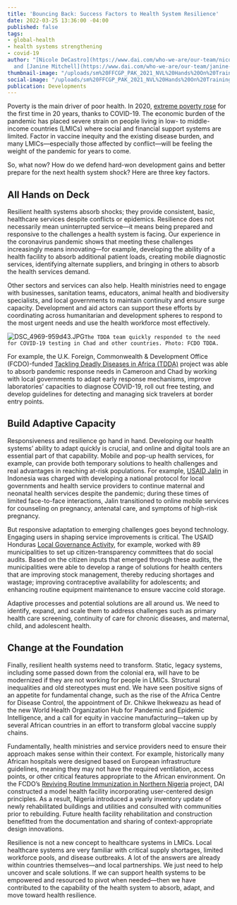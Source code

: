 ```yaml
---
title: 'Bouncing Back: Success Factors to Health System Resilience'
date: 2022-03-25 13:36:00 -04:00
published: false
tags:
- global-health
- health systems strengthening
- covid-19
author: "[Nicole DeCastro](https://www.dai.com/who-we-are/our-team/nicole-decastro)
  and [Janine Mitchell](https://www.dai.com/who-we-are/our-team/janine-mitchell)"
thumbnail-image: "/uploads/sm%20FFCGP_PAK_2021_NVL%20Hands%20On%20Training%20Biosafety%20and%20Biosecurity.jpg"
social-image: "/uploads/sm%20FFCGP_PAK_2021_NVL%20Hands%20On%20Training%20Biosafety%20and%20Biosecurity.jpg"
publication: Developments
---
```


Poverty is the main driver of poor health. In 2020, [extreme poverty rose](https://www.worldbank.org/en/topic/measuringpoverty#1) for the first time in 20 years, thanks to COVID-19. The economic burden of the pandemic has placed severe strain on people living in low- to middle-income countries (LMICs) where social and financial support systems are limited. Factor in vaccine inequity and the existing disease burden, and many LMICs—especially those affected by conflict—will be feeling the weight of the pandemic for years to come. 

So, what now? How do we defend hard-won development gains and better prepare for the next health system shock? Here are three key factors.






## All Hands on Deck

Resilient health systems absorb shocks; they provide consistent, basic, healthcare services despite conflicts or epidemics. Resilience does not necessarily mean uninterrupted service—it means being prepared and responsive to the challenges a health system is facing. Our experience in the coronavirus pandemic shows that meeting these challenges increasingly means innovating—for example, developing the ability of a health facility to absorb additional patient loads, creating mobile diagnostic services, identifying alternate suppliers, and bringing in others to absorb the health services demand. 

Other sectors and services can also help. Health ministries need to engage with businesses, sanitation teams, educators, animal health and biodiversity specialists, and local governments to maintain continuity and ensure surge capacity. Development and aid actors can support these efforts by coordinating across humanitarian and development spheres to respond to the most urgent needs and use the health workforce most effectively.  

![DSC_4969-959d43.JPG](/uploads/DSC_4969-959d43.JPG)`The TDDA team quickly responded to the need for COVID-19 testing in Chad and other countries. Photo: FCDO TDDA.`

For example, the U.K. Foreign, Commonwealth & Development Office (FCDO)-funded [Tackling Deadly Diseases in Africa (TDDA)](https://www.dai.com/our-work/projects/africa-tackling-deadly-diseases-in-africa-program) project was able to absorb pandemic response needs in Cameroon and Chad by working with local governments to adapt early response mechanisms, improve laboratories’ capacities to diagnose COVID-19, roll out free testing, and develop guidelines for detecting and managing sick travelers at border entry points.

## Build Adaptive Capacity

Responsiveness and resilience go hand in hand. Developing our health systems’ ability to adapt quickly is crucial, and online and digital tools are an essential part of that capability. Mobile and pop-up health services, for example, can provide both temporary solutions to health challenges and real advantages in reaching at-risk populations. For example, [USAID Jalin](https://www.dai.com/our-work/projects/indonesia-jalin) in Indonesia was charged with developing a national protocol for local governments and health service providers to continue maternal and neonatal health services despite the pandemic; during these times of limited face-to-face interactions, Jalin transitioned to online mobile services for counseling on pregnancy, antenatal care, and symptoms of high-risk pregnancy.

But responsive adaptation to emerging challenges goes beyond technology. Engaging users in shaping service improvements is critical. The USAID Honduras [Local Governance Activity](https://www.dai.com/our-work/projects/honduras-local-governance-activity-hlg), for example, worked with 89 municipalities to set up citizen-transparency committees that do social audits. Based on the citizen inputs that emerged through these audits, the municipalities were able to develop a range of solutions for health centers that are improving stock management, thereby reducing shortages and wastage; improving contraceptive availability for adolescents; and enhancing routine equipment maintenance to ensure vaccine cold storage. 

Adaptive processes and potential solutions are all around us. We need to identify, expand, and scale them to address challenges such as primary health care screening, continuity of care for chronic diseases, and maternal, child, and adolescent health.

## Change at the Foundation

Finally, resilient health systems need to transform. Static, legacy systems, including some passed down from the colonial era, will have to be modernized if they are not working for people in LMICs. Structural inequalities and old stereotypes must end. We have seen positive signs of an appetite for fundamental change, such as the rise of the Africa Centre for Disease Control, the appointment of Dr. Chikwe Ihekweazu as head of the new World Health Organization Hub for Pandemic and Epidemic Intelligence, and a call for equity in vaccine manufacturing—taken up by several African countries in an effort to transform global vaccine supply chains.

Fundamentally, health ministries and service providers need to ensure their approach makes sense within their context. For example, historically many African hospitals were designed based on European infrastructure guidelines, meaning they may not have the required ventilation, access points, or other critical features appropriate to the African environment. On the FCDO’s [Reviving Routine Immunization in Northern Nigeria](https://www.dai.com/our-work/projects/nigeria-partnership-for-reviving-routine-immunization-in-northern-nigeria-slash-maternal-newborn-and-child-health-prrinn-slash-mnch) project, DAI constructed a model health facility incorporating user-centered design principles. As a result, Nigeria introduced a yearly inventory update of newly rehabilitated buildings and utilities and consulted with communities prior to rebuilding. Future health facility rehabilitation and construction benefitted from the documentation and sharing of context-appropriate design innovations. 

Resilience is not a new concept to healthcare systems in LMICs. Local healthcare systems are very familiar with critical supply shortages, limited workforce pools, and disease outbreaks. A lot of the answers are already within countries themselves—and local partnerships. We just need to help uncover and scale solutions. If we can support health systems to be empowered and resourced to pivot when needed—then we have contributed to the capability of the health system to absorb, adapt, and move toward health resilience.  